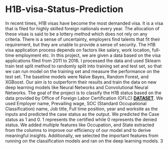 # H1B-visa-Status-Prediction

In recent times, H1B visas have become the most demanded visa. It is a visa that is filed for highly skilled foreign nationals every year. The allocation of these visas is said to be a lottery method which does not rely on any criteria. There is a sense of uncertainty, employers find talents that fit their requirement, but they are unable to provide a sense of security. The H1B visa application process depends on factors like salary, work location, full-time employment etc. In this project, we are given a data based on the visa applications filed from 2011 to 2016. I processed the data and used Sklearn train test split method to randomly split into training set and test set, so that we can run model on the training set and measure the performance on the test set. The baseline models were Naïve Bayes, Random Forest, and XGBoost. Our aim is to outperform their results and train the data on new deep learning models like Neural Networks and Convolutional Neural Networks.
The goal of the project is to classify the H1B status based on the data provided by Office of Foreign Labor Certification (OFLC) [**DATASET**](https://www.kaggle.com/nsharan/h-1b-visa). We used Employer name, Prevailing wage, SOC (Standard Occupational Classification) name, Job title, Full time position, year and worksite as the inputs and predicted the case status as the output. We predicted the Case status as 1 and 0. 1 represents the certified while 0 represents the denied status. We added multiple features like Occupation, and State extracted from the columns to improve our efficiency of our model and to derive meaningful insights. Additionally, we selected the important features from running on the classification models and ran on the deep learning models.
3
